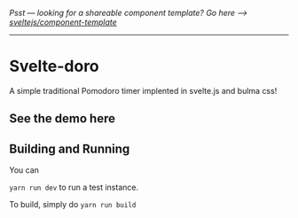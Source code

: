 *Psst — looking for a shareable component template? Go here --> [sveltejs/component-template](https://github.com/sveltejs/component-template)*

---

# Svelte-doro

A simple traditional Pomodoro timer implented in svelte.js and bulma css!


## See the demo here

## Building and Running

You can

`yarn run dev` to run a test instance.

To build, simply do `yarn run build`